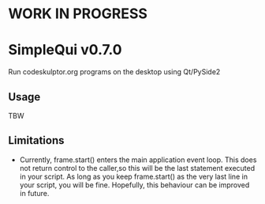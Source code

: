 # WORK IN PROGRESS

# SimpleQui v0.7.0
Run codeskulptor.org programs on the desktop using Qt/PySide2

## Usage
TBW

## Limitations
* Currently, frame.start() enters the main application event loop.
This does not return control to the caller,so this will be the last statement executed in your script.
As long as you keep frame.start() as the very last line in your script, you will be fine.  Hopefully,
this behaviour can be improved in future.
